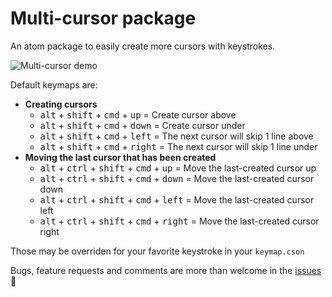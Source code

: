 # Multi-cursor package

An atom package to easily create more cursors with keystrokes.

![Multi-cursor demo](https://s3.amazonaws.com/f.cl.ly/items/2X393M1u1G0K0Z061O00/multi-cursor.gif)

Default keymaps are:

* **Creating cursors**
  * <kbd>alt</kbd> + <kbd>shift</kbd> + <kbd>cmd</kbd> + <kbd>up</kbd> = Create cursor above
  * <kbd>alt</kbd> + <kbd>shift</kbd> + <kbd>cmd</kbd> + <kbd>down</kbd> = Create cursor under
  * <kbd>alt</kbd> + <kbd>shift</kbd> + <kbd>cmd</kbd> + <kbd>left</kbd> = The next cursor will skip 1 line above
  * <kbd>alt</kbd> + <kbd>shift</kbd> + <kbd>cmd</kbd> + <kbd>right</kbd> = The next cursor will skip 1 line under
* **Moving the last cursor that has been created**
  * <kbd>alt</kbd> + <kbd>ctrl</kbd> + <kbd>shift</kbd> + <kbd>cmd</kbd> + <kbd>up</kbd> = Move the last-created cursor up
  * <kbd>alt</kbd> + <kbd>ctrl</kbd> + <kbd>shift</kbd> + <kbd>cmd</kbd> + <kbd>down</kbd> = Move the last-created cursor down
  * <kbd>alt</kbd> + <kbd>ctrl</kbd> + <kbd>shift</kbd> + <kbd>cmd</kbd> + <kbd>left</kbd> = Move the last-created cursor left
  * <kbd>alt</kbd> + <kbd>ctrl</kbd> + <kbd>shift</kbd> + <kbd>cmd</kbd> + <kbd>right</kbd> = Move the last-created cursor right

Those may be overriden for your favorite keystroke in your `keymap.cson`

Bugs, feature requests and comments are more than welcome in the [issues](https://github.com/joseramonc/multi-cursor/issues) :tada:
